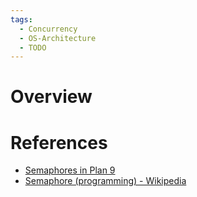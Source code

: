 ```yaml
---
tags:
  - Concurrency
  - OS-Architecture
  - TODO
---
```


# Overview

# References

- [Semaphores in Plan 9](https://swtch.com/semaphore.pdf)
- [Semaphore (programming) - Wikipedia](https://en.wikipedia.org/wiki/Semaphore_(programming))
